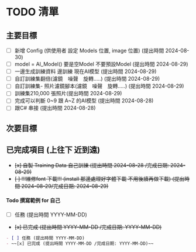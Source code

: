 # TODO 清單

## 主要目標

 - [ ] 新增 Config (供使用者 設定 Models 位置, image 位置) (提出時間 2024-08-30)
 - [ ] model = AI_Model() 要是空Model 不要預設Model (提出時間 2024-08-29)
 - [ ] 一邊生成訓練資料 邊訓練 現在AI模型 (提出時間 2024-08-29)
 - [ ] 自訂訓練集翻倍(濾鏡　噪聲　旋轉.....) (提出時間 2024-08-29)
 - [ ] 自訂訓練集- 照片濾鏡腳本(濾鏡　噪聲　旋轉.....) (提出時間 2024-08-29)
 - [ ] 訓練集210,000 張照片(提出時間 2024-08-29)
 - [ ] 完成可以判斷 0~9 跟 A~Z 的AI模型 (提出時間 2024-08-28)
 - [ ] 跟C# 串接 (提出時間 2024-08-28)

## 次要目標



## 已完成項目 (上往下 近到遠)

- ~~[x] 自製 Training Data 自己訓練 (提出時間 2024-08-28 /完成日期: 2024-08-29)~~
 - ~~[ ] !!!維修font 下載!!! (install 那邊處理好字體下載 不用後續再做下載) (提出時間 2024-08-29/完成日期: 2024-08-29)~~


#### Todo 撰寫範例 for 自己

- [ ] 任務 (提出時間 YYYY-MM-DD)
- ~~[x] 已完成 (提出時間 YYYY-MM-DD /完成日期: YYYY-MM-DD)~~

```markdown
- [ ] 任務 (提出時間 YYYY-MM-DD)
- ~~[x] 已完成 (提出時間 YYYY-MM-DD /完成日期: YYYY-MM-DD)~~
```
